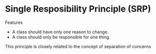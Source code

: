 # Single Resposibility Principle (SRP)
Features
- A class should have only one reason to change.
- A class should only be responsible for one thing.

This principle is closely related to the concept of separation of concerns